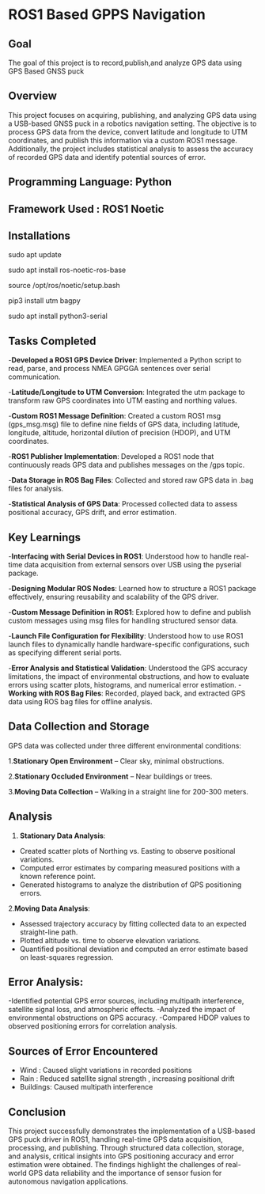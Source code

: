 # ROS1 Based GPPS Navigation

## Goal

The goal of this project is to record,publish,and analyze GPS data using GPS Based GNSS puck 

## Overview

This project focuses on acquiring, publishing, and analyzing GPS data using a USB-based GNSS puck in a robotics navigation setting. The objective is to process GPS data from the device, convert latitude and longitude to UTM coordinates, and publish this information via a custom ROS1 message. Additionally, the project includes statistical analysis to assess the accuracy of recorded GPS data and identify potential sources of error.

## Programming Language: Python

## Framework Used : ROS1 Noetic

## Installations

sudo apt update

sudo apt install ros-noetic-ros-base

source /opt/ros/noetic/setup.bash

pip3 install utm bagpy

sudo apt install python3-serial

## Tasks Completed

-**Developed a ROS1 GPS Device Driver**: Implemented a Python script to read, parse, and process NMEA GPGGA sentences over serial communication.

-**Latitude/Longitude to UTM Conversion**: Integrated the utm package to transform raw GPS coordinates into UTM easting and northing values.

-**Custom ROS1 Message Definition**: Created a custom ROS1 msg (gps_msg.msg) file to define nine fields of GPS data, including latitude, longitude, altitude, horizontal dilution of precision (HDOP), and UTM coordinates.

-**ROS1 Publisher Implementation**: Developed a ROS1 node that continuously reads GPS data and publishes messages on the /gps topic.

-**Data Storage in ROS Bag Files**: Collected and stored raw GPS data in .bag files for analysis.

-**Statistical Analysis of GPS Data**: Processed collected data to assess positional accuracy, GPS drift, and error estimation.

## Key Learnings

-**Interfacing with Serial Devices in ROS1**: Understood how to handle real-time data acquisition from external sensors over USB using the pyserial package.

-**Designing Modular ROS Nodes**: Learned how to structure a ROS1 package effectively, ensuring reusability and scalability of the GPS driver.

-**Custom Message Definition in ROS1**: Explored how to define and publish custom messages using msg files for handling structured sensor data.

-**Launch File Configuration for Flexibility**: Understood how to use ROS1 launch files to dynamically handle hardware-specific configurations, such as specifying different serial ports.

-**Error Analysis and Statistical Validation**: Understood the GPS accuracy limitations, the impact of environmental obstructions, and how to evaluate errors using scatter plots, histograms, and numerical error estimation.
-**Working with ROS Bag Files**: Recorded, played back, and extracted GPS data using ROS bag files for offline analysis.


## Data Collection and Storage

GPS data was collected under three different environmental conditions:

1.**Stationary Open Environment** – Clear sky, minimal obstructions.

2.**Stationary Occluded Environment** – Near buildings or trees.

3.**Moving Data Collection** – Walking in a straight line for 200-300 meters.

## Analysis

1. **Stationary Data Analysis**:
   
- Created scatter plots of Northing vs. Easting to observe positional variations.
- Computed error estimates by comparing measured positions with a known reference point.
- Generated histograms to analyze the distribution of GPS positioning errors.
  
2.**Moving Data Analysis**:

- Assessed trajectory accuracy by fitting collected data to an expected straight-line path.
- Plotted altitude vs. time to observe elevation variations.
- Quantified positional deviation and computed an error estimate based on least-squares regression.

## Error Analysis:

-Identified potential GPS error sources, including multipath interference, satellite signal loss, and atmospheric effects.
-Analyzed the impact of environmental obstructions on GPS accuracy.
-Compared HDOP values to observed positioning errors for correlation analysis.

## Sources of Error Encountered

- Wind : Caused slight variations in recorded positions
- Rain : Reduced satellite signal strength , increasing positional drift
- Buildings: Caused multipath interference

## Conclusion

This project successfully demonstrates the implementation of a USB-based GPS puck driver in ROS1, handling real-time GPS data acquisition, processing, and publishing. Through structured data collection, storage, and analysis, critical insights into GPS positioning accuracy and error estimation were obtained. The findings highlight the challenges of real-world GPS data reliability and the importance of sensor fusion for autonomous navigation applications.


